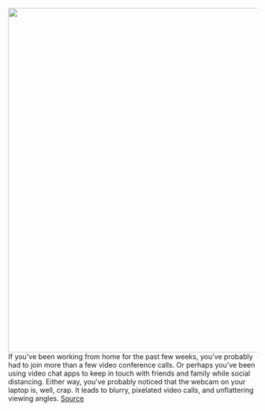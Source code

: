 <img src='https://cdn.vox-cdn.com/thumbor/V3AIkbT1ZQGlWeyqMOlrsvu_wTs=/0x0:2040x1360/1200x800/filters:focal(857x517:1183x843)/cdn.vox-cdn.com/uploads/chorus_image/image/66741415/DSCF8146.0.jpg' width='700px' /><br/>
If you've been working from home for the past few weeks, you've probably had to join more than a few video conference calls. Or perhaps you've been using video chat apps to keep in touch with friends and family while social distancing. Either way, you've probably noticed that the webcam on your laptop is, well, crap. It leads to blurry, pixelated video calls, and unflattering viewing angles.
<a href='https://www.theverge.com/21244380/webcam-camera-how-to-dslr-mirrorless-capture-card-usb-hdmi'> Source <a/>